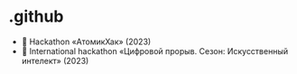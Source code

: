 # .github

- 🥇 Hackathon «АтомикХак» (2023)
- 🥉 International hackathon «Цифровой прорыв. Сезон: Искусственный интелект» (2023)
